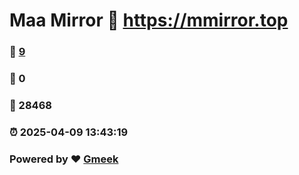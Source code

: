 # Maa Mirror :link: https://mmirror.top 
### :page_facing_up: [9](https://mmirror.top/tag.html) 
### :speech_balloon: 0 
### :hibiscus: 28468 
### :alarm_clock: 2025-04-09 13:43:19 
### Powered by :heart: [Gmeek](https://github.com/Meekdai/Gmeek)

